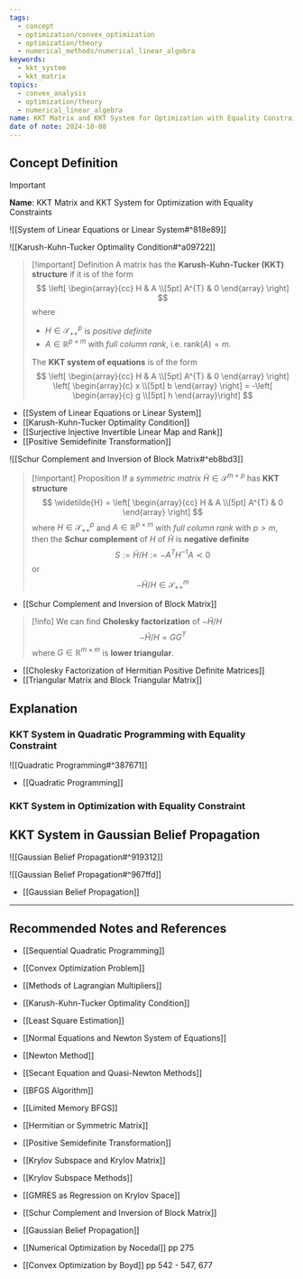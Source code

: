 ```yaml
---
tags:
  - concept
  - optimization/convex_optimization
  - optimization/theory
  - numerical_methods/numerical_linear_algebra
keywords:
  - kkt_system
  - kkt_matrix
topics:
  - convex_analysis
  - optimization/theory
  - numerical_linear_algebra
name: KKT Matrix and KKT System for Optimization with Equality Constraints
date of note: 2024-10-08
---
```


## Concept Definition

>[!important]
>**Name**: KKT Matrix and KKT System for Optimization with Equality Constraints

![[System of Linear Equations or Linear System#^818e89]]

![[Karush-Kuhn-Tucker Optimality Condition#^a09722]]


>[!important] Definition
>A matrix has the **Karush-Kuhn-Tucker (KKT) structure** if it is of the form
>$$
>\left[ \begin{array}{cc}
> H & A \\[5pt]
> A^{T} & 0
>\end{array} \right] 
>$$
>where 
>- $H\in \mathcal{S}_{++}^{p}$ is *positive definite*
>- $A\in \mathbb{R}^{p\times m}$ with *full column rank*, i.e. $\text{rank}(A) = m$.
>  
>The **KKT system of equations** is of the form  
>$$
>\left[ \begin{array}{cc}
> H & A \\[5pt]
> A^{T} & 0
>\end{array} \right] 
>\left[ \begin{array}{c}
> x  \\[5pt]
> b 
>\end{array} \right] = 
>-\left[ \begin{array}{c}
>  g \\[5pt]
>  h
>\end{array}\right]
>$$


- [[System of Linear Equations or Linear System]]
- [[Karush-Kuhn-Tucker Optimality Condition]]
- [[Surjective Injective Invertible Linear Map and Rank]]
- [[Positive Semidefinite Transformation]]

![[Schur Complement and Inversion of Block Matrix#^eb8bd3]]


>[!important] Proposition
>If  a *symmetric matrix* $\tilde{H} \in \mathcal{S}^{m+p}$ has **KKT structure**
>$$
>\widetilde{H} = \left[ \begin{array}{cc}
> H & A \\[5pt]
> A^{T} & 0
>\end{array} \right] 
>$$
>where $H\in \mathcal{S}_{++}^{p}$ and $A\in \mathbb{R}^{p\times m}$ with *full column rank* with $p > m$, then the **Schur complement** of $H$ of $\widetilde{H}$ is **negative definite**
>$$
>S := \widetilde{H} / H := - A^{T}H^{-1}A \prec 0
>$$
>or $$- \widetilde{H} / H \in \mathcal{S}_{++}^{m}$$

- [[Schur Complement and Inversion of Block Matrix]]

>[!info]
>We can find **Cholesky factorization** of $-\widetilde{H} / H$
>$$
>-\widetilde{H} / H = GG^{T}
>$$
>where $G\in \mathbb{R}^{m\times m}$ is **lower triangular**.

- [[Cholesky Factorization of Hermitian Positive Definite Matrices]]
- [[Triangular Matrix and Block Triangular Matrix]]

## Explanation


### KKT System in Quadratic Programming with Equality Constraint

![[Quadratic Programming#^387671]]

- [[Quadratic Programming]]

### KKT System in Optimization with Equality Constraint





## KKT System in Gaussian Belief Propagation

![[Gaussian Belief Propagation#^919312]]

![[Gaussian Belief Propagation#^967ffd]]

- [[Gaussian Belief Propagation]]



-----------
##  Recommended Notes and References



- [[Sequential Quadratic Programming]]

- [[Convex Optimization Problem]]
- [[Methods of Lagrangian Multipliers]]
- [[Karush-Kuhn-Tucker Optimality Condition]]
- [[Least Square Estimation]]
- [[Normal Equations and Newton System of Equations]]
- [[Newton Method]]
- [[Secant Equation and Quasi-Newton Methods]]
- [[BFGS Algorithm]]
- [[Limited Memory BFGS]]


- [[Hermitian or Symmetric Matrix]]
- [[Positive Semidefinite Transformation]]

- [[Krylov Subspace and Krylov Matrix]]
- [[Krylov Subspace Methods]]
- [[GMRES as Regression on Krylov Space]]
- [[Schur Complement and Inversion of Block Matrix]]


- [[Gaussian Belief Propagation]]



- [[Numerical Optimization by Nocedal]] pp 275
- [[Convex Optimization by Boyd]]  pp 542 - 547, 677
